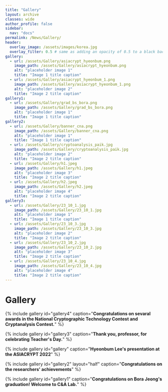 ```yaml
---
title: "Gallery"
layout: archive
classes: wide
author_profile: false
sidebar:
  nav: "docs"
permalink: /News/Gallery/
header:
  overlay_image: /assets/images/korea.jpg
  overlay_filter: 0.5 # same as adding an opacity of 0.5 to a black background
gallery:
  - url: /assets/Gallery/asiacrypt_hyeonbum.png
    image_path: /assets/Gallery/asiacrypt_hyeonbum.png
    alt: "placeholder image 1"
    title: "Image 1 title caption"
  - url: /assets/Gallery/asiacrypt_hyeonbum_1.png
    image_path: /assets/Gallery/asiacrypt_hyeonbum_1.png
    alt: "placeholder image 2"
    title: "Image 2 title caption"
gallery1:
  - url: /assets/Gallery/grad_bs_bora.png
    image_path: /assets/Gallery/grad_bs_bora.png
    alt: "placeholder image 1"
    title: "Image 1 title caption"
gallery2:
  - url: /assets/Gallery/banner_cna.png
    image_path: /assets/Gallery/banner_cna.png
    alt: "placeholder image 1"
    title: "Image 1 title caption"
  - url: /assets/Gallery/cryptoanalysis_paik.jpg
    image_path: /assets/Gallery/cryptoanalysis_paik.jpg
    alt: "placeholder image 2"
    title: "Image 2 title caption"
  - url: /assets/Gallery/h1.jpeg
    image_path: /assets/Gallery/h1.jpeg
    alt: "placeholder image 3"
    title: "Image 2 title caption" 
  - url: /assets/Gallery/h2.jpeg
    image_path: /assets/Gallery/h2.jpeg
    alt: "placeholder image 4"
    title: "Image 2 title caption"
gallery3:
  - url: /assets/Gallery/23_10_1.jpg
    image_path: /assets/Gallery/23_10_1.jpg
    alt: "placeholder image 1"
    title: "Image 1 title caption"
  - url: /assets/Gallery/23_10_3.jpg
    image_path: /assets/Gallery/23_10_3.jpg
    alt: "placeholder image 2"
    title: "Image 2 title caption"
  - url: /assets/Gallery/23_10_2.jpg
    image_path: /assets/Gallery/23_10_2.jpg
    alt: "placeholder image 3"
    title: "Image 2 title caption"
  - url: /assets/Gallery/23_10_4.jpg
    image_path: /assets/Gallery/23_10_4.jpg
    alt: "placeholder image 4"
    title: "Image 2 title caption"        
---
```

# Gallery
{% include gallery id="gallery4" caption="**Congratulations on sevaral awards in the National Cryptographic Technology Contest and Cryptanalysis Contest.**" %}

{% include gallery id="gallery3" caption="**Thank you, professor, for celebrating Teacher's Day.**" %}

{% include gallery id="gallery" caption="**Hyeonbum Lee's presentation at the ASIACRYPT 2022**" %}

{% include gallery id="gallery2" layout="half" caption="**Congratulations on the researchers' achievements**" %}

{% include gallery id="gallery1" caption="**Congratulations on Bora Jeong's graduation! Welcome to C&A Lab.**" %}



